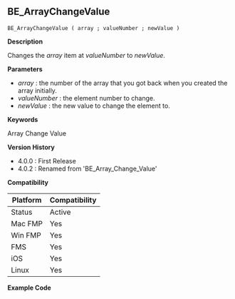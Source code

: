 ## BE_ArrayChangeValue

    BE_ArrayChangeValue ( array ; valueNumber ; newValue )

**Description**  

Changes the *array* item at *valueNumber* to *newValue*.

**Parameters**

* *array* : the number of the array that you got back when you created the array initially.
* *valueNumber* : the element number to change.
* *newValue* : the new value to change the element to.

**Keywords**  

Array Change Value

**Version History**

* 4.0.0 : First Release
* 4.0.2 : Renamed from 'BE_Array_Change_Value'

**Compatibility**  

| Platform | Compatibility |
|-----------|-----------|
| Status | Active |  
| Mac FMP | Yes  |  
| Win FMP | Yes  |  
| FMS | Yes  |  
| iOS | Yes  |  
| Linux | Yes  |  

**Example Code**

